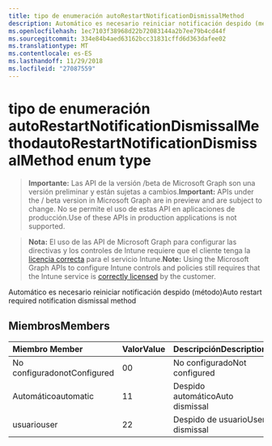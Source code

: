 ```yaml
---
title: tipo de enumeración autoRestartNotificationDismissalMethod
description: Automático es necesario reiniciar notificación despido (método)
ms.openlocfilehash: 1ec7103f38968d22b72083144a2b7ee79b4cd44f
ms.sourcegitcommit: 334e84b4aed63162bcc31831cffd6d363dafee02
ms.translationtype: MT
ms.contentlocale: es-ES
ms.lasthandoff: 11/29/2018
ms.locfileid: "27087559"
---
```

# <a name="autorestartnotificationdismissalmethod-enum-type"></a><span data-ttu-id="47331-103">tipo de enumeración autoRestartNotificationDismissalMethod</span><span class="sxs-lookup"><span data-stu-id="47331-103">autoRestartNotificationDismissalMethod enum type</span></span>

> <span data-ttu-id="47331-104">**Importante:** Las API de la versión /beta de Microsoft Graph son una versión preliminar y están sujetas a cambios.</span><span class="sxs-lookup"><span data-stu-id="47331-104">**Important:** APIs under the / beta version in Microsoft Graph are in preview and are subject to change.</span></span> <span data-ttu-id="47331-105">No se permite el uso de estas API en aplicaciones de producción.</span><span class="sxs-lookup"><span data-stu-id="47331-105">Use of these APIs in production applications is not supported.</span></span>

> <span data-ttu-id="47331-106">**Nota:** El uso de las API de Microsoft Graph para configurar las directivas y los controles de Intune requiere que el cliente tenga la [licencia correcta](https://go.microsoft.com/fwlink/?linkid=839381) para el servicio Intune.</span><span class="sxs-lookup"><span data-stu-id="47331-106">**Note:** Using the Microsoft Graph APIs to configure Intune controls and policies still requires that the Intune service is [correctly licensed](https://go.microsoft.com/fwlink/?linkid=839381) by the customer.</span></span>

<span data-ttu-id="47331-107">Automático es necesario reiniciar notificación despido (método)</span><span class="sxs-lookup"><span data-stu-id="47331-107">Auto restart required notification dismissal method</span></span>
## <a name="members"></a><span data-ttu-id="47331-108">Miembros</span><span class="sxs-lookup"><span data-stu-id="47331-108">Members</span></span>
|<span data-ttu-id="47331-109">Miembro	</span><span class="sxs-lookup"><span data-stu-id="47331-109">Member</span></span>|<span data-ttu-id="47331-110">Valor</span><span class="sxs-lookup"><span data-stu-id="47331-110">Value</span></span>|<span data-ttu-id="47331-111">Descripción</span><span class="sxs-lookup"><span data-stu-id="47331-111">Description</span></span>|
|:---|:---|:---|
|<span data-ttu-id="47331-112">No configurado</span><span class="sxs-lookup"><span data-stu-id="47331-112">notConfigured</span></span>|<span data-ttu-id="47331-113">0</span><span class="sxs-lookup"><span data-stu-id="47331-113">0</span></span>|<span data-ttu-id="47331-114">No configurado</span><span class="sxs-lookup"><span data-stu-id="47331-114">Not configured</span></span>|
|<span data-ttu-id="47331-115">Automático</span><span class="sxs-lookup"><span data-stu-id="47331-115">automatic</span></span>|<span data-ttu-id="47331-116">1</span><span class="sxs-lookup"><span data-stu-id="47331-116">1</span></span>|<span data-ttu-id="47331-117">Despido automático</span><span class="sxs-lookup"><span data-stu-id="47331-117">Auto dismissal</span></span>|
|<span data-ttu-id="47331-118">usuario</span><span class="sxs-lookup"><span data-stu-id="47331-118">user</span></span>|<span data-ttu-id="47331-119">2</span><span class="sxs-lookup"><span data-stu-id="47331-119">2</span></span>|<span data-ttu-id="47331-120">Despido de usuario</span><span class="sxs-lookup"><span data-stu-id="47331-120">User dismissal</span></span>|





